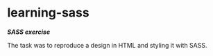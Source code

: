 # learning-sass  

***SASS exercise***  

The task was to reproduce a design in HTML and styling it with SASS.
